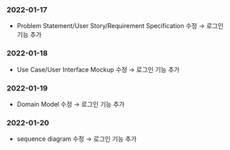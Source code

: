 ### 2022-01-17
* Problem Statement/User Story/Requirement Specification 수정 → 로그인 기능 추가
### 2022-01-18
* Use Case/User Interface Mockup 수정 → 로그인 기능 추가
### 2022-01-19
* Domain Model 수정 → 로그인 기능 추가
### 2022-01-20
* sequence diagram 수정 → 로그인 기능 추가
